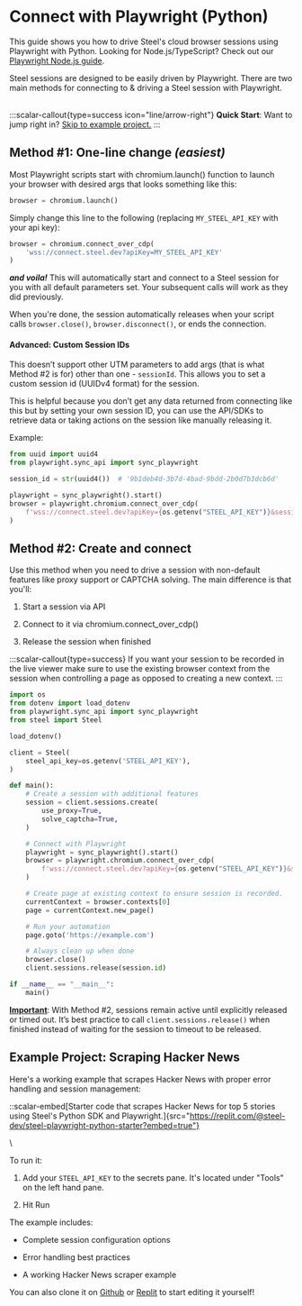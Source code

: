 # Connect with Playwright (Python)

This guide shows you how to drive Steel's cloud browser sessions using Playwright with Python. Looking for Node.js/TypeScript? Check out our [Playwright Node.js guide](/overview/guides/link-to-node-guide).

Steel sessions are designed to be easily driven by Playwright. There are two main methods for connecting to & driving a Steel session with Playwright.

\
:::scalar-callout{type=success icon="line/arrow-right"}
**Quick Start**: Want to jump right in? [Skip to example project.](#example-project-scraping-hacker-news)
:::

## Method #1: One-line change _(easiest)_
Most Playwright scripts start with chromium.launch() function to launch your browser with desired args that looks something like this:

```python
browser = chromium.launch()
```

Simply change this line to the following (replacing `MY_STEEL_API_KEY` with your api key):

```python
browser = chromium.connect_over_cdp(
    'wss://connect.steel.dev?apiKey=MY_STEEL_API_KEY'
)
```

**_and voila!_** This will automatically start and connect to a Steel session for you with all default parameters set. Your subsequent calls will work as they did previously.

When you're done, the session automatically releases when your script calls `browser.close()`, `browser.disconnect()`, or ends the connection.

#### Advanced: Custom Session IDs
This doesn’t support other UTM parameters to add args (that is what Method #2 is for) other than one - `sessionId`. This allows you to set a custom session id (UUIDv4 format) for the session.

This is helpful because you don’t get any data returned from connecting like this but by setting your own session ID, you can use the API/SDKs to retrieve data or taking actions on the session like manually releasing it.

Example:

```python
from uuid import uuid4
from playwright.sync_api import sync_playwright

session_id = str(uuid4())  # '9b1deb4d-3b7d-4bad-9bdd-2b0d7b3dcb6d'

playwright = sync_playwright().start()
browser = playwright.chromium.connect_over_cdp(
    f'wss://connect.steel.dev?apiKey={os.getenv("STEEL_API_KEY")}&sessionId={session_id}'
)
```

## Method #2: Create and connect
Use this method when you need to drive a session with non-default features like proxy support or CAPTCHA solving. The main difference is that you'll:

1. Start a session via API

2. Connect to it via chromium.connect_over_cdp()

3. Release the session when finished

:::scalar-callout{type=success}
If you want your session to be recorded in the live viewer make sure to use the existing browser context from the session when controlling a page as opposed to creating a new context.
:::

```python
import os
from dotenv import load_dotenv
from playwright.sync_api import sync_playwright
from steel import Steel

load_dotenv()

client = Steel(
    steel_api_key=os.getenv('STEEL_API_KEY'),
)

def main():
    # Create a session with additional features
    session = client.sessions.create(
        use_proxy=True,
        solve_captcha=True,
    )

    # Connect with Playwright
    playwright = sync_playwright().start()
    browser = playwright.chromium.connect_over_cdp(
        f'wss://connect.steel.dev?apiKey={os.getenv("STEEL_API_KEY")}&sessionId={session.id}'
    )

    # Create page at existing context to ensure session is recorded.
    currentContext = browser.contexts[0]
    page = currentContext.new_page()

    # Run your automation
    page.goto('https://example.com')

    # Always clean up when done
    browser.close()
    client.sessions.release(session.id)

if __name__ == "__main__":
    main()
```

**<u>Important</u>**: With Method #2, sessions remain active until explicitly released or timed out. It’s best practice to call `client.sessions.release()` when finished instead of waiting for the session to timeout to be released.

## Example Project: Scraping Hacker News
Here's a working example that scrapes Hacker News with proper error handling and session management:

::scalar-embed[Starter code that scrapes Hacker News for top 5 stories using Steel's Python SDK and Playwright.]{src="https://replit.com/@steel-dev/steel-playwright-python-starter?embed=true"}

\

To run it:

1. Add your `STEEL_API_KEY` to the secrets pane. It's located under "Tools" on the left hand pane.

2. Hit Run

The example includes:

- Complete session configuration options

- Error handling best practices

- A working Hacker News scraper example

You can also clone it on [Github](https://github.com/steel-dev/steel-cookbook/tree/main/examples/steel-playwright-python-starter) or [Replit](https://replit.com/@steel-dev/steel-playwright-python-starter?v=1) to start editing it yourself!